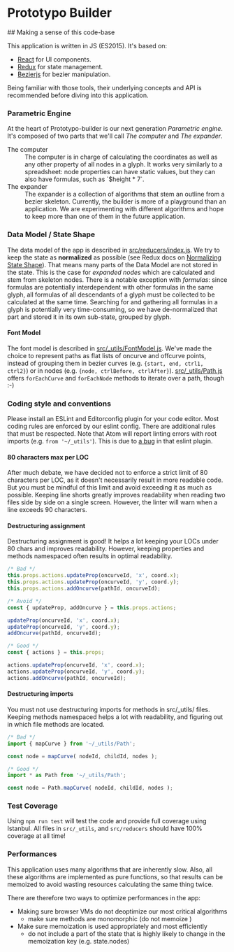 Prototypo Builder
=================

## Making a sense of this code-base

This application is written in JS (ES2015). It's based on:
- [React](https://github.com/facebook/react) for UI components.
- [Redux](https://github.com/reactjs/redux) for state management.
- [Bezierjs](https://github.com/Pomax/bezierjs) for bezier manipulation.

Being familiar with those tools, their underlying concepts and API is recommended before diving into this application.

### Parametric Engine

At the heart of Prototypo-builder is our next generation *Parametric engine*. It's composed of two parts that we'll call *The computer* and *The expander*.

<dl>
  <dt>The computer</dt>
  <dd>
    The computer is in charge of calculating the coordinates as well as any other property of all nodes in a glyph. It works very similarly to a spreadsheet: node properties can have static values, but they can also have formulas, such as `$height * 7`.
  </dd>
  <dt>The expander</dt>
  <dd>
    The expander is a collection of algorithms that stem an outline from a bezier skeleton. Currently, the builder is more of a playground than an application. We are experimenting with different algorithms and hope to keep more than one of them in the future application.
  </dd>
</dl>

### Data Model / State Shape

The data model of the app is described in [src/reducers/index.js](src/reducers/index.js).
We try to keep the state as **normalized** as possible (see Redux docs on [Normalizing State Shape](http://redux.js.org/docs/recipes/reducers/NormalizingStateShape.html)). That means many parts of the Data Model are not stored in the state. This is the case for *expanded nodes* which are calculated and stem from skeleton nodes.
There is a notable exception with *formulas*: since formulas are potentially interdependent with other formulas in the same glyph, all formulas of all descendants of a glyph must be collected to be calculated at the same time. Searching for and gathering all formulas in a glyph is potentially very time-consuming, so we have de-normalized that part and stored it in its own sub-state, grouped by glyph.

#### Font Model

The font model is described in [src/\_utils/FontModel.js](src/_utils/FontModel.js).
We've made the choice to represent paths as flat lists of oncurve and offcurve points, instead of grouping them in bezier curves (e.g. `{start, end, ctrl1, ctrl2}`) or in nodes (e.g. `{node, ctrlBefore, ctrlAfter}`).
[src/\_utils/Path.js](src/_utils/Path.js) offers `forEachCurve` and `forEachNode` methods to iterate over a path, though :-)

### Coding style and conventions

Please install an ESLint and Editorconfig plugin for your code editor.
Most coding rules are enforced by our eslint config. There are additional rules that must be respected.
Note that Atom will report linting errors with root imports (e.g. `from '~/_utils'`). This is due to [a bug](https://github.com/olalonde/eslint-import-resolver-babel-root-import/issues/3) in that eslint plugin.

#### 80 characters max per LOC

After much debate, we have decided not to enforce a strict limit of 80 characters per LOC, as it doesn't necessarily result in more readable code. But you must be mindful of this limit and avoid exceeding it as much as possible. Keeping line shorts greatly improves readability when reading two files side by side on a single screen.
However, the linter will warn when a line exceeds 90 characters.

#### Destructuring assignment

Destructuring assignment is good! It helps a lot keeping your LOCs under 80 chars and improves readability. However, keeping properties and methods namespaced often results in optimal readability.

```js
/* Bad */
this.props.actions.updateProp(oncurveId, 'x', coord.x);
this.props.actions.updateProp(oncurveId, 'y', coord.y);
this.props.actions.addOncurve(pathId, oncurveId);

/* Avoid */
const { updateProp, addOncurve } = this.props.actions;

updateProp(oncurveId, 'x', coord.x);
updateProp(oncurveId, 'y', coord.y);
addOncurve(pathId, oncurveId);

/* Good */
const { actions } = this.props;

actions.updateProp(oncurveId, 'x', coord.x);
actions.updateProp(oncurveId, 'y', coord.y);
actions.addOncurve(pathId, oncurveId);
```

#### Destructuring imports

You must not use destructuring imports for methods in src/\_utils/ files. Keeping methods namespaced helps a lot with readability, and figuring out in which file methods are located.

```js
/* Bad */
import { mapCurve } from '~/_utils/Path';

const node = mapCurve( nodeId, childId, nodes );

/* Good */
import * as Path from '~/_utils/Path';

const node = Path.mapCurve( nodeId, childId, nodes );
```

### Test Coverage

Using `npm run test` will test the code and provide full coverage using Istanbul. All files in `src/_utils`, and `src/reducers` should have 100% coverage at all time!

### Performances

This application uses many algorithms that are inherently slow. Also, all these algorithms are implemented as pure functions, so that results can be memoized to avoid wasting resources calculating the same thing twice.

There are therefore two ways to optimize performances in the app:
- Making sure browser VMs do not deoptimize our most critical algorithms
  - make sure methods are monomorphic (do not memoize )
- Make sure memoization is used appropriately and most efficiently
  - do not include a part of the state that is highly likely to change in the memoization key (e.g. state.nodes)
